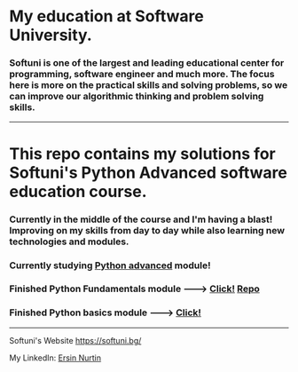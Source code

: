 # My education at Software University. 

### Softuni is one of the largest and leading educational center for programming, software engineer and much more. The focus here is more on the practical skills and solving problems, so we can improve our algorithmic thinking and problem solving skills.
-----------------------
# This repo contains my solutions for Softuni's Python Advanced software education course.
### Currently in the middle of the course and I'm having a blast! Improving on my skills from day to day while also learning new technologies and modules.




### Currently studying [Python advanced](https://github.com/e-nurtin/python_advanc) module!

### Finished Python Fundamentals module ---> [Click!](https://softuni.bg/certificates/details/148882/57f2c6d9 "Certificate") [Repo](https://github.com/e-nurtin/SoftUni)
### Finished Python basics module ---> [Click!](https://softuni.bg/certificates/details/140420/bd982123 "Certificate")

-----------------------
Softuni's Website <https://softuni.bg/>

My LinkedIn: [Ersin Nurtin](https://www.linkedin.com/in/ersin-nurtin-6ab7528a/)
